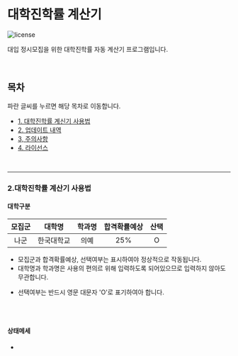 # 대학진학률 계산기

![license](https://img.shields.io/badge/license-CC--BY--NC--SA-orange)

대입 정시모집을 위한 대학진학률 자동 계산기 프로그램입니다.

<br/>

## 목차

파란 글씨를 누르면 해당 목차로 이동합니다.
* [1. 대학진학률 계신기 사용법](#chapter-instruction)
* [2. 업데이트 내역](#chapter-update)
* [3, 주의사항](#chapter-precautions)
* [4. 라이선스](#chapter-License)

<br/>

---

<a id="chapter-instruction-1"></a>
### 2.대학진학률 계산기 사용법

#### 대학구분

|모집군|대학명|학과명|합격확률예상|산택|
|:---:|:---:|:---:|:---:|:---:|
|나군|한국대학교|의예|25%|O|

* 모집군과 합격확률예상, 선택여부는 표시하여야 정상적으로 작동됩니다.
* 대학명과 학과명은 사용의 편의르 위해 입력하도록 되어있으므로 입력하지 않아도 무관합니다.

- 선택여부는 반드시 영문 대문자 'O'로 표기하여아 합니다.

<br/>
<br/>

#### 상태메세

* 
